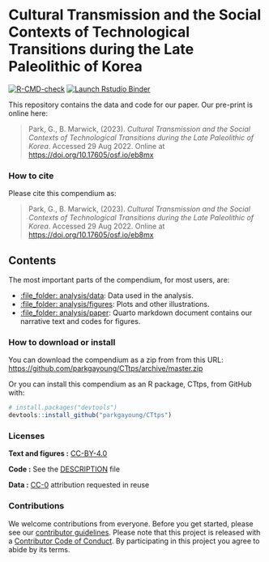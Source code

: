 
<!-- README.md is generated from README.Rmd. Please edit that file -->

# Cultural Transmission and the Social Contexts of Technological Transitions during the Late Paleolithic of Korea

<!-- badges: start -->
[![R-CMD-check](https://github.com/parkgayoung/CTtps/actions/workflows/render-in-docker.yaml/badge.svg)](https://github.com/parkgayoung/CTtps/actions/workflows/render-in-docker.yaml)
[![Launch Rstudio
Binder](http://mybinder.org/badge_logo.svg)](https://mybinder.org/v2/gh/parkgayoung/CTtps/master?urlpath=rstudio)
<!-- badges: end -->

This repository contains the data and code for our paper. Our pre-print is online here:

> Park, G., B. Marwick, (2023). *Cultural Transmission and the Social Contexts of Technological Transitions during the Late Paleolithic of Korea*. 
> Accessed 29 Aug 2022. Online at
> <https://doi.org/10.17605/osf.io/eb8mx>


### How to cite

Please cite this compendium as:

> Park, G., B. Marwick, (2023). *Cultural Transmission and the Social Contexts of Technological Transitions during the Late Paleolithic of Korea*. 
> Accessed 29 Aug 2022. Online at
> <https://doi.org/10.17605/osf.io/eb8mx>

## Contents

The most important parts of the compendium, for most users, are:

-   [:file\_folder: analysis/data](/analysis/data): Data used in the
    analysis.
-   [:file\_folder: analysis/figures](/analysis/figures): Plots and
    other illustrations.
-   [:file\_folder: analysis/paper](/analysis/paper): Quarto markdown
    document contains our narrative text and codes for figures. 

### How to download or install

You can download the compendium as a zip from from this URL:
<https://github.com/parkgayoung/CTtps/archive/master.zip>

Or you can install this compendium as an R package, CTtps, from GitHub
with:

``` r
# install.packages("devtools")
devtools::install_github("parkgayoung/CTtps")
```

### Licenses

**Text and figures :**
[CC-BY-4.0](http://creativecommons.org/licenses/by/4.0/)

**Code :** See the [DESCRIPTION](DESCRIPTION) file

**Data :** [CC-0](http://creativecommons.org/publicdomain/zero/1.0/)
attribution requested in reuse

### Contributions

We welcome contributions from everyone. Before you get started, please
see our [contributor guidelines](CONTRIBUTING.md). Please note that this
project is released with a [Contributor Code of Conduct](CONDUCT.md). By
participating in this project you agree to abide by its terms.
